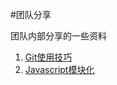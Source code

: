 #团队分享

团队内部分享的一些资料


1.	[Git使用技巧](https://github.com/sapling-team/team-building/blob/master/share/git%E4%BD%BF%E7%94%A8%E6%8A%80%E5%B7%A7.md)
2.	[Javascript模块化](https://github.com/sapling-team/team-building/blob/master/share/javascript_%E6%A8%A1%E5%9D%97%E5%8C%96.md)